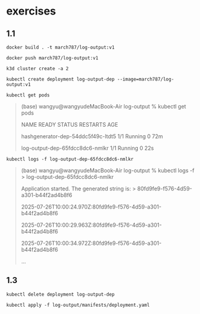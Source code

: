 # exercises

## 1.1

`docker build . -t march787/log-output:v1`

`docker push march787/log-output:v1`

`k3d cluster create -a 2`

`kubectl create deployment log-output-dep --image=march787/log-output:v1`

`kubectl get pods`

> (base) wangyu@wangyudeMacBook-Air log-output % kubectl get pods
> 
> NAME                                 READY   STATUS    RESTARTS   AGE
> 
> hashgenerator-dep-54ddc5f49c-ltdt5   1/1     Running   0          72m
> 
> log-output-dep-65fdcc8dc6-nmlkr      1/1     Running   0          22s

`kubectl logs -f log-output-dep-65fdcc8dc6-nmlkr`

> (base) wangyu@wangyudeMacBook-Air log-output % kubectl logs -f > log-output-dep-65fdcc8dc6-nmlkr 
> 
> Application started. The generated string is: > 80fd9fe9-f576-4d59-a301-b44f2ad4b8f6
> 
> 2025-07-26T10:00:24.970Z:80fd9fe9-f576-4d59-a301-b44f2ad4b8f6
> 
> 2025-07-26T10:00:29.963Z:80fd9fe9-f576-4d59-a301-b44f2ad4b8f6
> 
> 2025-07-26T10:00:34.972Z:80fd9fe9-f576-4d59-a301-b44f2ad4b8f6
> 
> ...

## 1.3
`kubectl delete deployment log-output-dep`

`kubectl apply -f log-output/manifests/deployment.yaml`